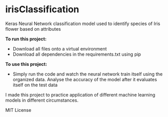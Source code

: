 # irisClassification
Keras Neural Network classification model used to identify species of Iris flower based on attributes

**To run this project:**
- Download all files onto a virtual environment
- Download all dependencies in the requirements.txt using pip

**To use this project:**
- Simply run the code and watch the neural network train itself using the organized data. Analyse the accuracy of the model after it evaluates itself on the test data

I made this project to practice application of different machine learning models in different circumstances.

MIT License



